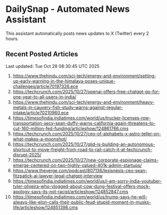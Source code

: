 # DailySnap - Automated News Assistant

This assistant automatically posts news updates to X (Twitter) every 2 hours.

## Recent Posted Articles

Last updated: Tue Oct 28 08:30:45 UTC 2025

1. https://www.thehindu.com/sci-tech/energy-and-environment/setting-up-early-warning-in-the-himalaya-poses-unique-challenges/article70197326.ece
2. https://techcrunch.com/2025/10/27/openai-offers-free-chatgpt-go-for-one-year-to-all-users-in-india/
3. https://www.thehindu.com/sci-tech/energy-and-environment/heavy-metals-in-cauvery-fish-study-warns-against-regular-intake/article70210960.ece
4. https://timesofindia.indiatimes.com/world/us/trucker-licenses-row-transportation-secy-sean-duffy-warns-california-again-threatens-to-cut-160-million-fed-funding/articleshow/124861766.cms
5. https://techcrunch.com/2025/10/27/ceo-of-alphabets-x-astro-teller-on-what-makes-a-moonshot/
6. https://techcrunch.com/2025/10/27/glid-is-building-an-autonomous-shortcut-to-move-freight-from-road-to-rail-catch-it-at-techcrunch-disrupt-2025/
7. https://techcrunch.com/2025/10/27/new-corporate-espionage-claims-emerge-centered-on-two-highly-valued-401k-admin-startups/
8. https://www.theverge.com/podcast/807136/lexisnexis-ceo-sean-fitzpatick-ai-lawyer-legal-chatgpt-interview
9. https://timesofindia.indiatimes.com/world/us/i-am-sorry-india-youtuber-tyler-oliveira-who-vlogged-about-cow-dung-festival-offers-mock-apology-says-its-not-racist/articleshow/124852847.cms
10. https://timesofindia.indiatimes.com/world/us/trump-says-he-will-always-like-elon-calls-their-public-feud-stupid-moment-in-musks-life/articleshow/124851398.cms
